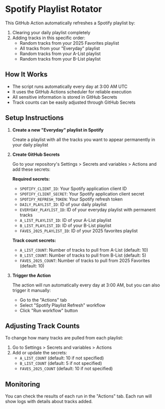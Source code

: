 # Spotify Playlist Rotator

This GitHub Action automatically refreshes a Spotify playlist by:
1. Clearing your daily playlist completely
2. Adding tracks in this specific order:
   - Random tracks from your 2025 Favorites playlist
   - All tracks from your "Everyday" playlist
   - Random tracks from your A-List playlist
   - Random tracks from your B-List playlist

## How It Works

* The script runs automatically every day at 3:00 AM UTC
* It uses the GitHub Actions scheduler for reliable execution
* All sensitive information is stored in GitHub Secrets
* Track counts can be easily adjusted through GitHub Secrets

## Setup Instructions

1. **Create a new "Everyday" playlist in Spotify**
   
   Create a playlist with all the tracks you want to appear permanently in your daily playlist

2. **Create GitHub Secrets**

   Go to your repository's Settings > Secrets and variables > Actions and add these secrets:
   
   **Required secrets:**
   - `SPOTIFY_CLIENT_ID`: Your Spotify application client ID
   - `SPOTIFY_CLIENT_SECRET`: Your Spotify application client secret
   - `SPOTIFY_REFRESH_TOKEN`: Your Spotify refresh token
   - `DAILY_PLAYLIST_ID`: ID of your daily playlist
   - `EVERYDAY_PLAYLIST_ID`: ID of your everyday playlist with permanent tracks
   - `A_LIST_PLAYLIST_ID`: ID of your A-List playlist
   - `B_LIST_PLAYLIST_ID`: ID of your B-List playlist
   - `FAVES_2025_PLAYLIST_ID`: ID of your 2025 favorites playlist
   
   **Track count secrets:**
   - `A_LIST_COUNT`: Number of tracks to pull from A-List (default: 10)
   - `B_LIST_COUNT`: Number of tracks to pull from B-List (default: 5)
   - `FAVES_2025_COUNT`: Number of tracks to pull from 2025 Favorites (default: 10)

3. **Trigger the Action**

   The action will run automatically every day at 3:00 AM, but you can also trigger it manually:
   
   - Go to the "Actions" tab
   - Select "Spotify Playlist Refresh" workflow
   - Click "Run workflow" button

## Adjusting Track Counts

To change how many tracks are pulled from each playlist:

1. Go to Settings > Secrets and variables > Actions
2. Add or update the secrets:
   - `A_LIST_COUNT` (default: 10 if not specified)
   - `B_LIST_COUNT` (default: 5 if not specified)
   - `FAVES_2025_COUNT` (default: 10 if not specified)

## Monitoring

You can check the results of each run in the "Actions" tab. Each run will show logs with details about tracks added.
